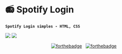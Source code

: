 # 📻 Spotify Login

**`Spotify Login simples - HTML, CSS`**

<img src= "https://media.discordapp.net/attachments/1267279963728646208/1343739142034690170/image.png?ex=67be5e18&is=67bd0c98&hm=c2da66e78d752000025a388a44cd2239da88db12f0a2fbe48c1ffe4f5d09ba3d&=&format=webp&quality=lossless&width=1310&height=656">
<img src= "https://cdn.discordapp.com/attachments/1342694991553761386/1344359386344194048/image.png?ex=67c09fbe&is=67bf4e3e&hm=f091f2968619db84c123d5f756a5d7349f90522f58d51a4003e9b324656abcdd&">

<center>

[![forthebadge](https://img.shields.io/badge/CSS3-1572B6?style=for-the-badge&logo=css3&logoColor=white)](https://forthebadge.com) &nbsp;
[![forthebadge](https://img.shields.io/badge/HTML5-E34F26?style=for-the-badge&logo=html5&logoColor=white)](https://forthebadge.com) &nbsp;

</center>
